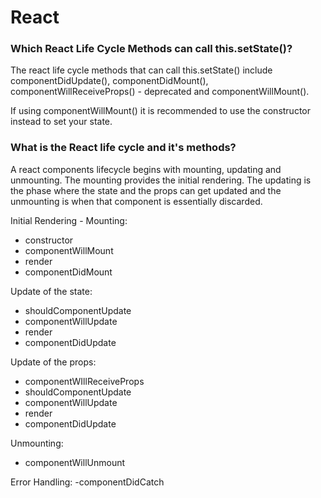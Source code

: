 # React

### Which React Life Cycle Methods can call this.setState()?
The react life cycle methods that can call this.setState() include componentDidUpdate(), componentDidMount(), componentWillReceiveProps() - deprecated and componentWillMount(). 

If using componentWillMount() it is recommended to use the constructor instead to set your state. 

### What is the React life cycle and it's methods?
A react components lifecycle begins with mounting, updating and unmounting. The mounting provides the initial rendering. The updating is the phase where the state and the props can get updated and the unmounting is when that component is essentially discarded. 

Initial Rendering - Mounting:
- constructor
- componentWillMount
- render
- componentDidMount

Update of the state:
- shouldComponentUpdate
- componentWillUpdate
- render
- componentDidUpdate

Update of the props:
- componentWIllReceiveProps
- shouldComponentUpdate
- componentWillUpdate
- render
- componentDidUpdate

Unmounting:
- componentWillUnmount

Error Handling:
-componentDidCatch

###
